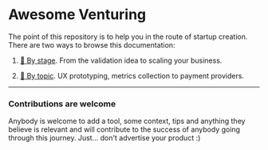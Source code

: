 # Awesome Venturing

The point of this repository is to help you in the route of startup creation. There
are two ways to browse this documentation:

1. [🚀  By stage](./by-stage#readme). From the validation idea to scaling your business.

1. [🚪  By topic](./by-topic#readme). UX prototyping, metrics collection to payment providers.

---

### Contributions are welcome

Anybody is welcome to add a tool, some context, tips and anything they believe
is relevant and will contribute to the success of anybody going through this
journey. Just... don't advertise your product :)

